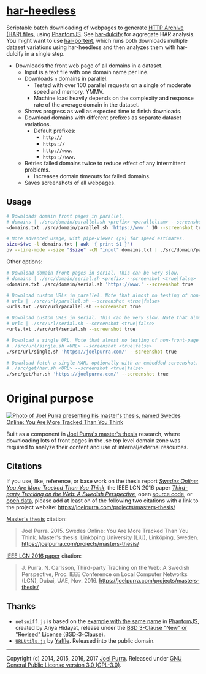 # [har-heedless](https://github.com/joelpurra/har-heedless/)

Scriptable batch downloading of webpages to generate [HTTP Archive (HAR) files](http://www.softwareishard.com/blog/har-12-spec/), using [PhantomJS](http://phantomjs.org/). See [har-dulcify](https://github.com/joelpurra/har-dulcify/) for aggregate HAR analysis. You might want to use [har-portent](https://github.com/joelpurra/har-portent/), which runs both downloads multiple dataset variations using har-heedless and then analyzes them with har-dulcify in a single step.


- Downloads the front web page of all domains in a dataset.
  - Input is a text file with one domain name per line.
  - Downloads `n` domains in parallel.
    - Tested with over 100 parallel requests on a single of moderate speed and memory. YMMV.
    - Machine load heavily depends on the complexity and response rate of the average domain in the dataset.
  - Shows progress as well as expected time to finish downloads.
  - Download domains with different prefixes as separate dataset variations.
    - Default prefixes:
      - `http://`
      - `https://`
      - `http://www.`
      - `https://www.`
  - Retries failed domains twice to reduce effect of any intermittent problems.
    - Increases domain timeouts for failed domains.
  - Saves screenshots of all webpages.



## Usage

```bash
# Downloads domain front pages in parallel.
# domains | ./src/domain/parallel.sh <prefix> <parallelism> --screenshot <true|false>
<domains.txt ./src/domain/parallel.sh 'https://www.' 10 --screenshot true

# More advanced usage, with pipe-viewer (pv) for speed estimates.
size=$(wc -l domains.txt | awk '{ print $1 }')
pv --line-mode --size "$size" -cN "input" domains.txt | ./src/domain/parallel.sh 'https://www.' 10 --screenshot true | pv --line-mode --size "$size" -cN "output" >> "domains.log"
```

Other options:

```bash
# Download domain front pages in serial. This can be very slow.
# domains | ./src/domain/serial.sh <prefix> --screenshot <true|false>
<domains.txt ./src/domain/serial.sh 'https://www.' --screenshot true

# Download custom URLs in parallel. Note that almost no testing of non-front-page donwloading has been done.
# urls | ./src/url/parallel.sh --screenshot <true|false>
<urls.txt ./src/url/parallel.sh --screenshot true

# Download custom URLs in serial. This can be very slow. Note that almost no testing of non-front-page donwloading has been done.
# urls | ./src/url/serial.sh --screenshot <true|false>
<urls.txt ./src/url/serial.sh --screenshot true

# Download a single URL. Note that almost no testing of non-front-page donwloading has been done.
# ./src/url/single.sh <URL> --screenshot <true|false>
./src/url/single.sh 'https://joelpurra.com/' --screenshot true

# Download fetch a single HAR, optionally with an embedded screenshot. Note that almost no testing of non-front-page donwloading has been done.
# ./src/get/har.sh <URL> --screenshot <true|false>
./src/get/har.sh 'https://joelpurra.com/' --screenshot true
```



# Original purpose

[![Photo of Joel Purra presenting his master's thesis, named Swedes Online: You Are More Tracked Than You Think](https://files.joelpurra.com/projects/masters-thesis/video/2015-02-19/joel-purra_masters-thesis_2015-02-19_defense_highres.jpg)](https://joelpurra.com/projects/masters-thesis/)

Built as a component in [Joel Purra's master's thesis](https://joelpurra.com/projects/masters-thesis/) research, where downloading lots of front pages in the .se top level domain zone was required to analyze their content and use of internal/external resources.



## Citations

If you use, like, reference, or base work on the thesis report [*Swedes Online: You Are More Tracked Than You Think*](https://joelpurra.com/projects/masters-thesis/#thesis), the IEEE LCN 2016 paper [*Third-party Tracking on the Web: A Swedish Perspective*](https://joelpurra.com/projects/masters-thesis/#ieee-lcn-2016), open [source code](https://joelpurra.com/projects/masters-thesis/#open-source), or [open data](https://joelpurra.com/projects/masters-thesis/#open-data), please add at least on of the following two citations with a link to the project website: https://joelpurra.com/projects/masters-thesis/

[Master's thesis](https://joelpurra.com/projects/masters-thesis/#thesis) citation:

> Joel Purra. 2015. Swedes Online: You Are More Tracked Than You Think. Master's thesis. Linköping University (LiU), Linköping, Sweden. https://joelpurra.com/projects/masters-thesis/


[IEEE LCN 2016 paper](https://joelpurra.com/projects/masters-thesis/#ieee-lcn-2016) citation:

> J. Purra, N. Carlsson, Third-party Tracking on the Web: A Swedish Perspective, Proc. IEEE Conference on Local Computer Networks (LCN), Dubai, UAE, Nov. 2016. https://joelpurra.com/projects/masters-thesis/



## Thanks

- `netsniff.js` is based on the [example with the same name](https://github.com/ariya/phantomjs/blob/master/examples/netsniff.js) in [PhantomJS](http://phantomjs.org/), created by Ariya Hidayat, release under the [BSD 3-Clause "New" or "Revised" License (BSD-3-Clause)](https://opensource.org/licenses/BSD-3-Clause).
- [`URLUtils.js`](https://gist.github.com/Yaffle/1088850) by [Yaffle](https://github.com/Yaffle). Released into the public domain.

---

Copyright (c) 2014, 2015, 2016, 2017 [Joel Purra](https://joelpurra.com/). Released under [GNU General Public License version 3.0 (GPL-3.0)](https://www.gnu.org/licenses/gpl.html).
